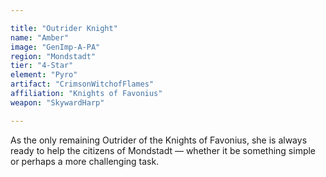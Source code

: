 ```yaml
---

title: "Outrider Knight"
name: "Amber"
image: "GenImp-A-PA"
region: "Mondstadt"
tier: "4-Star"
element: "Pyro"
artifact: "CrimsonWitchofFlames"
affiliation: "Knights of Favonius"
weapon: "SkywardHarp"

---
```


As the only remaining Outrider of the Knights of Favonius, she is always ready to help the citizens of Mondstadt — whether it be something simple or perhaps a more challenging task.